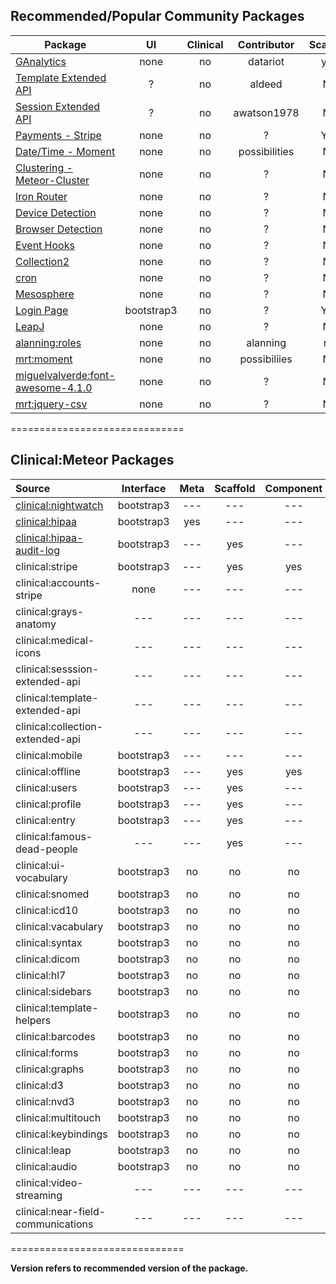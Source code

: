 ## Recommended/Popular Community Packages 

| Package       | UI | Clinical  | Contributor | Scaffold | Version  |
| ------------- |:----------------:| :----------------: |  :----------------: | :----------------: | -------------:|
| [GAnalytics](https://github.com/datariot/meteor-ganalytics) | none | no |  datariot | yes | ? |
| [Template Extended API](https://github.com/aldeed/meteor-template-extension)  | ? | no |  aldeed | No | ? |
| [Session Extended API](https://github.com/awatson1978/session-extended-api)  | ? | no |  awatson1978 | No | ? |
| [Payments - Stripe](https://atmosphere.meteor.com/package/stripe) | none | no |  ? | Yes | ? |
| [Date/Time - Moment](https://github.com/possibilities/meteor-moment)  | none | no |  possibilities | No | ? |  
| [Clustering - Meteor-Cluster](https://github.com/arunoda/meteor-cluster)  | none | no |  ? | No | ? |  
| [Iron Router](https://github.com/EventedMind/meteor-iron-router)  | none | no |  ? | No |  ? |
| [Device Detection](https://atmosphere.meteor.com/package/device-detection)  | none | no |  ? | No | ? |    
| [Browser Detection](https://atmosphere.meteor.com/package/browser-detection ) | none | no |  ? | No | ? |  
| [Event Hooks](https://atmosphere.meteor.com/package/event-hooks)  | none | no |  ? | No | ? |  
| [Collection2](https://atmosphere.meteor.com/package/collection2)  | none | no |  ? | No | ? |  
| [cron](https://atmosphere.meteor.com/package/cron)  | none | no |  ? | No | ? |    
| [Mesosphere](https://atmosphere.meteor.com/package/Mesosphere)  | none | no |  ? | No | ? |  
| [Login Page](https://atmosphere.meteor.com/package/accounts-entry)  | bootstrap3 | no |  ? | Yes | ? |     
| [LeapJ](https://github.com/kevohagan/meteor-leapmotion) | none | no |  ? | No | ? |  
| [alanning:roles]() | none | no |  alanning | no | ? |  
| [mrt:moment]() | none | no |  possibiliies | No | ? |  
| [miguelvalverde:font-awesome-4.1.0]() | none | no |  ? | No | ? |  
| [mrt:jquery-csv]() | none | no |  ? | No | ? |  

==============================
## Clinical:Meteor Packages

| Source   | Interface | Meta | Scaffold | Component | Version  |
|:------------ | :-----------: |  :-------: | :--------: | :--------: | ------------- |
[clinical:nightwatch](https://github.com/awatson1978/clinical-nightwatch) |  bootstrap3 | --- | --- | --- | 1.4.0 |
[clinical:hipaa](https://github.com/awatson1978/clinical-hipaa) |  bootstrap3 | yes | --- |  --- | --- |
[clinical:hipaa-audit-log](https://github.com/awatson1978/clinical-hipaa-audit-log) |  bootstrap3 | --- | yes | --- | 1.0.1 |
| clinical:stripe  | bootstrap3 | --- | yes | yes | ---  |
| clinical:accounts-stripe  | none | --- | --- | --- | ---  |
| clinical:grays-anatomy  | --- | --- | --- | --- | ---  |
| clinical:medical-icons | --- | --- | --- | --- | ---  |
| clinical:sesssion-extended-api   | --- | --- | --- | --- | ---  |
| clinical:template-extended-api  | --- | --- | --- | --- | ---  |
| clinical:collection-extended-api   | --- | --- | --- | --- | ---  |
| clinical:mobile   | bootstrap3 | --- | --- | --- | ---  |
| clinical:offline  | bootstrap3 | --- | yes | yes | ---  |
| clinical:users  | bootstrap3 | --- | yes | --- | ---  |
| clinical:profile  | bootstrap3 | --- | yes | --- | ---  |
| clinical:entry  | bootstrap3 | --- | yes | --- | ---  |
| clinical:famous-dead-people    | --- | --- | yes | --- | ---  |
| clinical:ui-vocabulary  | bootstrap3 | no | no | no | ---  |
| clinical:snomed    | bootstrap3 | no | no | no | ---  |
| clinical:icd10 | bootstrap3 | no | no | no | ---  |
| clinical:vacabulary   | bootstrap3 | no | no | no | ---  |
| clinical:syntax   | bootstrap3 | no | no | no | ---  |
| clinical:dicom  | bootstrap3 | no | no | no | ---  |
| clinical:hl7 | bootstrap3 | no | no | no | ---  |
| clinical:sidebars   | bootstrap3 | no | no | no | ---  |
| clinical:template-helpers  | bootstrap3 | no | no | no | ---  |
| clinical:barcodes    | bootstrap3 | no | no | no | ---  |
| clinical:forms  | bootstrap3 | no | no | no | ---  |
| clinical:graphs   | bootstrap3 | no | no | no | ---  |
| clinical:d3  | bootstrap3 | no | no | no | ---  |
| clinical:nvd3   | bootstrap3 | no | no | no | ---  |
| clinical:multitouch   | bootstrap3 | no | no | no | ---  |
| clinical:keybindings  | bootstrap3 | no | no | no | ---  |
| clinical:leap | bootstrap3 | no | no | no | ---  |
| clinical:audio  | bootstrap3 | no | no | no | ---  |
| clinical:video-streaming  | --- | --- | --- | --- | ---  |
| clinical:near-field-communications | --- | --- | --- | --- | ---  |

==============================

**Version refers to recommended version of the package.** 

